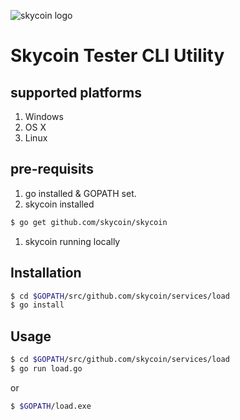 ![skycoin logo](https://user-images.githubusercontent.com/26845312/32426705-d95cb988-c281-11e7-9463-a3fce8076a72.png)

# Skycoin Tester CLI Utility



## supported platforms
1. Windows
1. OS X
1. Linux

## pre-requisits

1. go installed & GOPATH set.
1. skycoin installed
```bash
$ go get github.com/skycoin/skycoin
```
1. skycoin running locally

## Installation

```bash
$ cd $GOPATH/src/github.com/skycoin/services/load
$ go install 
```

## Usage

```bash
$ cd $GOPATH/src/github.com/skycoin/services/load
$ go run load.go
```

or 
```bash
$ $GOPATH/load.exe
```